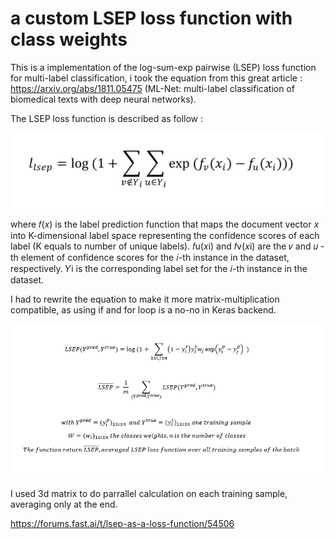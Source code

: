 # a custom LSEP loss function with class weights

This is a implementation of the log-sum-exp pairwise (LSEP) loss function for multi-label classification, i took the equation from this great article : https://arxiv.org/abs/1811.05475  (ML-Net: multi-label classification of biomedical texts with deep neural networks).

The LSEP loss function is described as follow :
  
  ![equation](https://raw.githubusercontent.com/FelixHub/custom-LSEP-loss-function/master/equationlsep.png)


where 𝑓(𝑥) is the label prediction function that maps the document vector 𝑥 into K-dimensional label space representing the confidence scores of each label (K equals to number of unique labels). 𝑓u(𝑥i) and 𝑓v(𝑥i) are the 𝑣 and 𝑢 -th element of confidence 
scores for the 𝑖-th instance in the dataset, respectively. 𝑌i is the corresponding label set for the 𝑖-th instance in the dataset.

I had to rewrite the equation to make it more matrix-multiplication compatible, as using if and for loop is a no-no in Keras backend.

![equation](https://raw.githubusercontent.com/FelixHub/custom-LSEP-loss-function/master/equation.png)

I used 3d matrix to do parrallel calculation on each training sample, averaging only at the end.


https://forums.fast.ai/t/lsep-as-a-loss-function/54506
